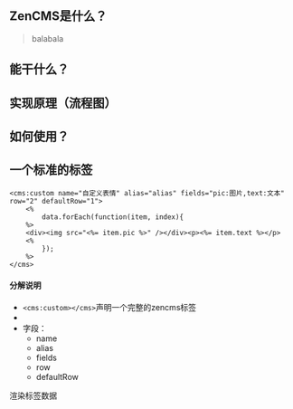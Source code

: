 ## ZenCMS是什么？

> balabala

## 能干什么？

## 实现原理（流程图）

## 如何使用？ 



## 一个标准的标签

	<cms:custom name="自定义表情" alias="alias" fields="pic:图片,text:文本" row="2" defaultRow="1">
    	<%
        	data.forEach(function(item, index){
    	%>
    	<div><img src="<%= item.pic %>" /></div><p><%= item.text %></p>
    	<%
        	});
    	%>
	</cms>
	

#### 分解说明

- `<cms:custom></cms>`声明一个完整的zencms标签
- 
- 字段：
	- name
	- alias
	- fields
	- row
	- defaultRow

渲染标签数据







	
	